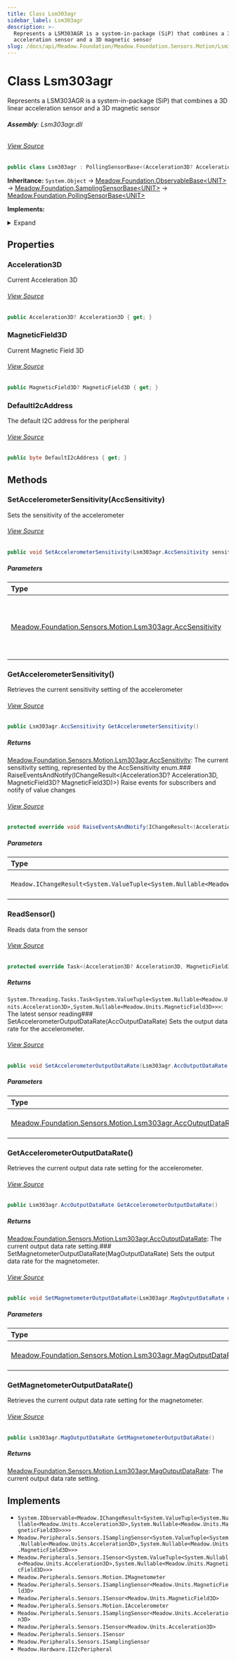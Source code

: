 ```yaml
---
title: Class Lsm303agr
sidebar_label: Lsm303agr
description: >-
  Represents a LSM303AGR is a system-in-package (SiP) that combines a 3D linear
  acceleration sensor and a 3D magnetic sensor
slug: /docs/api/Meadow.Foundation/Meadow.Foundation.Sensors.Motion/Lsm303agr
---
```

# Class Lsm303agr
Represents a LSM303AGR is a system-in-package (SiP) that combines a 3D linear acceleration sensor and a 3D magnetic sensor

###### **Assembly**: Lsm303agr.dll
###### [View Source](https://github.com/WildernessLabs/Meadow.Foundation.git/blob/develop/Source/Meadow.Foundation.Peripherals/Sensors.Motion.Lsm303agr/Driver/Lsm303agr.Registers.cs#L3)
```csharp title="Declaration"
public class Lsm303agr : PollingSensorBase<(Acceleration3D? Acceleration3D, MagneticField3D? MagneticField3D)>, IObservable<IChangeResult<(Acceleration3D? Acceleration3D, MagneticField3D? MagneticField3D)>>, ISamplingSensor<(Acceleration3D? Acceleration3D, MagneticField3D? MagneticField3D)>, ISensor<(Acceleration3D? Acceleration3D, MagneticField3D? MagneticField3D)>, IMagnetometer, ISamplingSensor<MagneticField3D>, ISensor<MagneticField3D>, IAccelerometer, ISamplingSensor<Acceleration3D>, ISensor<Acceleration3D>, ISensor, ISamplingSensor, II2cPeripheral
```
**Inheritance:** `System.Object` -> [Meadow.Foundation.ObservableBase&lt;UNIT&gt;](../Meadow.Foundation/ObservableBase`UNIT`) -> [Meadow.Foundation.SamplingSensorBase&lt;UNIT&gt;](../Meadow.Foundation/SamplingSensorBase`UNIT`) -> [Meadow.Foundation.PollingSensorBase&lt;UNIT&gt;](../Meadow.Foundation/PollingSensorBase`UNIT`)

**Implements:**  

<details>
<summary>Expand</summary>

`System.IObservable<Meadow.IChangeResult<System.ValueTuple<System.Nullable<Meadow.Units.Acceleration3D>,System.Nullable<Meadow.Units.MagneticField3D>>>>`, `Meadow.Peripherals.Sensors.ISamplingSensor<System.ValueTuple<System.Nullable<Meadow.Units.Acceleration3D>,System.Nullable<Meadow.Units.MagneticField3D>>>`, `Meadow.Peripherals.Sensors.ISensor<System.ValueTuple<System.Nullable<Meadow.Units.Acceleration3D>,System.Nullable<Meadow.Units.MagneticField3D>>>`, `Meadow.Peripherals.Sensors.Motion.IMagnetometer`, `Meadow.Peripherals.Sensors.ISamplingSensor<Meadow.Units.MagneticField3D>`, `Meadow.Peripherals.Sensors.ISensor<Meadow.Units.MagneticField3D>`, `Meadow.Peripherals.Sensors.Motion.IAccelerometer`, `Meadow.Peripherals.Sensors.ISamplingSensor<Meadow.Units.Acceleration3D>`, `Meadow.Peripherals.Sensors.ISensor<Meadow.Units.Acceleration3D>`, `Meadow.Peripherals.Sensors.ISensor`, `Meadow.Peripherals.Sensors.ISamplingSensor`, `Meadow.Hardware.II2cPeripheral`
</details>



## Properties
### Acceleration3D
Current Acceleration 3D
###### [View Source](https://github.com/WildernessLabs/Meadow.Foundation.git/blob/develop/Source/Meadow.Foundation.Peripherals/Sensors.Motion.Lsm303agr/Driver/Lsm303agr.cs#L35)
```csharp title="Declaration"
public Acceleration3D? Acceleration3D { get; }
```
### MagneticField3D
Current Magnetic Field 3D
###### [View Source](https://github.com/WildernessLabs/Meadow.Foundation.git/blob/develop/Source/Meadow.Foundation.Peripherals/Sensors.Motion.Lsm303agr/Driver/Lsm303agr.cs#L40)
```csharp title="Declaration"
public MagneticField3D? MagneticField3D { get; }
```
### DefaultI2cAddress
The default I2C address for the peripheral
###### [View Source](https://github.com/WildernessLabs/Meadow.Foundation.git/blob/develop/Source/Meadow.Foundation.Peripherals/Sensors.Motion.Lsm303agr/Driver/Lsm303agr.cs#L45)
```csharp title="Declaration"
public byte DefaultI2cAddress { get; }
```
## Methods
### SetAccelerometerSensitivity(AccSensitivity)
Sets the sensitivity of the accelerometer
###### [View Source](https://github.com/WildernessLabs/Meadow.Foundation.git/blob/develop/Source/Meadow.Foundation.Peripherals/Sensors.Motion.Lsm303agr/Driver/Lsm303agr.cs#L82)
```csharp title="Declaration"
public void SetAccelerometerSensitivity(Lsm303agr.AccSensitivity sensitivity)
```

##### Parameters

| Type | Name | Description |
|:--- |:--- |:--- |
| [Meadow.Foundation.Sensors.Motion.Lsm303agr.AccSensitivity](../Meadow.Foundation.Sensors.Motion/Lsm303agr.AccSensitivity) | *sensitivity* | The desired sensitivity setting, specified by the AccSensitivity enum. |

### GetAccelerometerSensitivity()
Retrieves the current sensitivity setting of the accelerometer
###### [View Source](https://github.com/WildernessLabs/Meadow.Foundation.git/blob/develop/Source/Meadow.Foundation.Peripherals/Sensors.Motion.Lsm303agr/Driver/Lsm303agr.cs#L92)
```csharp title="Declaration"
public Lsm303agr.AccSensitivity GetAccelerometerSensitivity()
```

##### Returns

[Meadow.Foundation.Sensors.Motion.Lsm303agr.AccSensitivity](../Meadow.Foundation.Sensors.Motion/Lsm303agr.AccSensitivity): The current sensitivity setting, represented by the AccSensitivity enum.### RaiseEventsAndNotify(IChangeResult&lt;(Acceleration3D? Acceleration3D, MagneticField3D? MagneticField3D)&gt;)
Raise events for subscribers and notify of value changes
###### [View Source](https://github.com/WildernessLabs/Meadow.Foundation.git/blob/develop/Source/Meadow.Foundation.Peripherals/Sensors.Motion.Lsm303agr/Driver/Lsm303agr.cs#L104)
```csharp title="Declaration"
protected override void RaiseEventsAndNotify(IChangeResult<(Acceleration3D? Acceleration3D, MagneticField3D? MagneticField3D)> changeResult)
```

##### Parameters

| Type | Name | Description |
|:--- |:--- |:--- |
| `Meadow.IChangeResult<System.ValueTuple<System.Nullable<Meadow.Units.Acceleration3D>,System.Nullable<Meadow.Units.MagneticField3D>>>` | *changeResult* | The updated sensor data |

### ReadSensor()
Reads data from the sensor
###### [View Source](https://github.com/WildernessLabs/Meadow.Foundation.git/blob/develop/Source/Meadow.Foundation.Peripherals/Sensors.Motion.Lsm303agr/Driver/Lsm303agr.cs#L121)
```csharp title="Declaration"
protected override Task<(Acceleration3D? Acceleration3D, MagneticField3D? MagneticField3D)> ReadSensor()
```

##### Returns

`System.Threading.Tasks.Task<System.ValueTuple<System.Nullable<Meadow.Units.Acceleration3D>,System.Nullable<Meadow.Units.MagneticField3D>>>`: The latest sensor reading### SetAccelerometerOutputDataRate(AccOutputDataRate)
Sets the output data rate for the accelerometer.
###### [View Source](https://github.com/WildernessLabs/Meadow.Foundation.git/blob/develop/Source/Meadow.Foundation.Peripherals/Sensors.Motion.Lsm303agr/Driver/Lsm303agr.cs#L205)
```csharp title="Declaration"
public void SetAccelerometerOutputDataRate(Lsm303agr.AccOutputDataRate dataRate)
```

##### Parameters

| Type | Name | Description |
|:--- |:--- |:--- |
| [Meadow.Foundation.Sensors.Motion.Lsm303agr.AccOutputDataRate](../Meadow.Foundation.Sensors.Motion/Lsm303agr.AccOutputDataRate) | *dataRate* | The desired output data rate setting. |

### GetAccelerometerOutputDataRate()
Retrieves the current output data rate setting for the accelerometer.
###### [View Source](https://github.com/WildernessLabs/Meadow.Foundation.git/blob/develop/Source/Meadow.Foundation.Peripherals/Sensors.Motion.Lsm303agr/Driver/Lsm303agr.cs#L218)
```csharp title="Declaration"
public Lsm303agr.AccOutputDataRate GetAccelerometerOutputDataRate()
```

##### Returns

[Meadow.Foundation.Sensors.Motion.Lsm303agr.AccOutputDataRate](../Meadow.Foundation.Sensors.Motion/Lsm303agr.AccOutputDataRate): The current output data rate setting.### SetMagnetometerOutputDataRate(MagOutputDataRate)
Sets the output data rate for the magnetometer.
###### [View Source](https://github.com/WildernessLabs/Meadow.Foundation.git/blob/develop/Source/Meadow.Foundation.Peripherals/Sensors.Motion.Lsm303agr/Driver/Lsm303agr.cs#L231)
```csharp title="Declaration"
public void SetMagnetometerOutputDataRate(Lsm303agr.MagOutputDataRate dataRate)
```

##### Parameters

| Type | Name | Description |
|:--- |:--- |:--- |
| [Meadow.Foundation.Sensors.Motion.Lsm303agr.MagOutputDataRate](../Meadow.Foundation.Sensors.Motion/Lsm303agr.MagOutputDataRate) | *dataRate* | The desired output data rate setting. |

### GetMagnetometerOutputDataRate()
Retrieves the current output data rate setting for the magnetometer.
###### [View Source](https://github.com/WildernessLabs/Meadow.Foundation.git/blob/develop/Source/Meadow.Foundation.Peripherals/Sensors.Motion.Lsm303agr/Driver/Lsm303agr.cs#L243)
```csharp title="Declaration"
public Lsm303agr.MagOutputDataRate GetMagnetometerOutputDataRate()
```

##### Returns

[Meadow.Foundation.Sensors.Motion.Lsm303agr.MagOutputDataRate](../Meadow.Foundation.Sensors.Motion/Lsm303agr.MagOutputDataRate): The current output data rate setting.
## Implements

* `System.IObservable<Meadow.IChangeResult<System.ValueTuple<System.Nullable<Meadow.Units.Acceleration3D>,System.Nullable<Meadow.Units.MagneticField3D>>>>`
* `Meadow.Peripherals.Sensors.ISamplingSensor<System.ValueTuple<System.Nullable<Meadow.Units.Acceleration3D>,System.Nullable<Meadow.Units.MagneticField3D>>>`
* `Meadow.Peripherals.Sensors.ISensor<System.ValueTuple<System.Nullable<Meadow.Units.Acceleration3D>,System.Nullable<Meadow.Units.MagneticField3D>>>`
* `Meadow.Peripherals.Sensors.Motion.IMagnetometer`
* `Meadow.Peripherals.Sensors.ISamplingSensor<Meadow.Units.MagneticField3D>`
* `Meadow.Peripherals.Sensors.ISensor<Meadow.Units.MagneticField3D>`
* `Meadow.Peripherals.Sensors.Motion.IAccelerometer`
* `Meadow.Peripherals.Sensors.ISamplingSensor<Meadow.Units.Acceleration3D>`
* `Meadow.Peripherals.Sensors.ISensor<Meadow.Units.Acceleration3D>`
* `Meadow.Peripherals.Sensors.ISensor`
* `Meadow.Peripherals.Sensors.ISamplingSensor`
* `Meadow.Hardware.II2cPeripheral`
